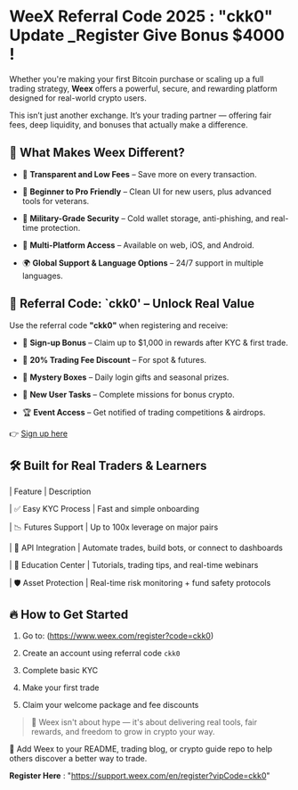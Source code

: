 # WeeX Referral Code 2025 : "ckk0" Update _Register Give Bonus $4000 !

Whether you're making your first Bitcoin purchase or scaling up a full trading strategy, **Weex** offers a powerful, secure, and rewarding platform designed for real-world crypto users.

This isn’t just another exchange. It’s your trading partner — offering fair fees, deep liquidity, and bonuses that actually make a difference.


## 🎯 What Makes Weex Different?

- 🔎 **Transparent and Low Fees** – Save more on every transaction.

- 🚀 **Beginner to Pro Friendly** – Clean UI for new users, plus advanced tools for veterans.

- 🔐 **Military-Grade Security** – Cold wallet storage, anti-phishing, and real-time protection.

- 📲 **Multi-Platform Access** – Available on web, iOS, and Android.

- 🌍 **Global Support & Language Options** – 24/7 support in multiple languages.

## 🎁 Referral Code: `ckk0' – Unlock Real Value

Use the referral code **"ckk0"** when registering and receive:

- 🎉 **Sign-up Bonus** – Claim up to $1,000 in rewards after KYC & first trade.

- 💸 **20% Trading Fee Discount** – For spot & futures.

- 🎁 **Mystery Boxes** – Daily login gifts and seasonal prizes.

- 🧩 **New User Tasks** – Complete missions for bonus crypto.

- 🏆 **Event Access** – Get notified of trading competitions & airdrops.

👉 [Sign up here](https://www.weex.com/register?code=CKK0)

## 🛠️ Built for Real Traders & Learners

| Feature              | Description                                                    

| ✅ Easy KYC Process   | Fast and simple onboarding  
                                     
| 📉 Futures Support    | Up to 100x leverage on major pairs     
                          
| 🔗 API Integration    | Automate trades, build bots, or connect to dashboards 
           
| 🧠 Education Center   | Tutorials, trading tips, and real-time webinars   
               
| 🛡️ Asset Protection   | Real-time risk monitoring + fund safety protocols                 


## 🔥 How to Get Started

1. Go to: (https://www.weex.com/register?code=ckk0)

2. Create an account using referral code `ckk0`

3. Complete basic KYC

4. Make your first trade

5. Claim your welcome package and fee discounts

> 🚀 Weex isn't about hype — it's about delivering real tools, fair rewards, and freedom to grow in crypto your way.

📌 Add Weex to your README, trading blog, or crypto guide repo to help others discover a better way to trade.

**Register Here** : "https://support.weex.com/en/register?vipCode=ckk0"
